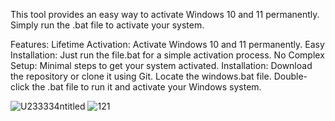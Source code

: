 This tool provides an easy way to activate Windows 10 and 11 permanently. Simply run the .bat file to activate your system.

Features:
Lifetime Activation: Activate Windows 10 and 11 permanently.
Easy Installation: Just run the file.bat for a simple activation process.
No Complex Setup: Minimal steps to get your system activated.
Installation:
Download the repository or clone it using Git.
Locate the windows.bat file.
Double-click the .bat file to run it and activate your Windows system.

![U233334ntitled](https://github.com/user-attachments/assets/ce853d71-7d34-409c-a809-1a64508c14f3)
![121](https://github.com/user-attachments/assets/b898383e-433d-412a-bb63-fa6ae9553155)
